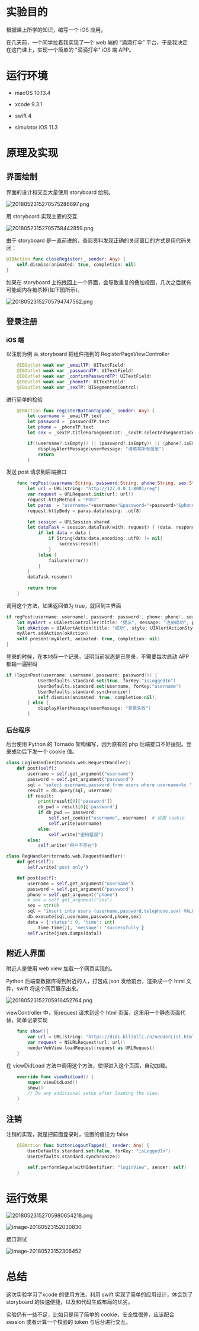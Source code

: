 # 实验目的

根据课上所学的知识，编写一个 iOS 应用。

在几天前，一个同学拉着我实现了一个 web 端的 “滴滴打伞” 平台，于是我决定在这门课上，实现一个简单的 "滴滴打伞" iOS 端 APP。



# 运行环境

- macOS 10.13.4

- xcode 9.3.1

- swift 4

- simulator iOS 11.3 


# 原理及实现

## 界面绘制

界面的设计和交互大量使用 storyboard 绘制。

![2018052315270575286697.png](http://td.neu.pw/2018052315270575286697.png)

用 storyboard 实现主要的交互

![20180523152705758442859.png](http://td.neu.pw/20180523152705758442859.png)

由于 storyboard 是一直前进的，查阅资料发现正确的关闭窗口的方式是用代码关闭：

``` swift
@IBAction func closeRegister(_ sender: Any) {
    self.dismiss(animated: true, completion: nil)
}
```

如果在 storyboard 上拖拽回上一个界面，会导致重复的叠加视图，几次之后就有可能超内存被杀掉(如下图所示)。

![20180523152705794747562.png](http://td.neu.pw/20180523152705794747562.png)



## 登录注册

### iOS 端

以注册为例
从 storyboard 把组件拖到的 RegisterPageViewController

```swift
    @IBOutlet weak var _emailTP: UITextField!
    @IBOutlet weak var _passwordTP: UITextField!
    @IBOutlet weak var _confirmPasswordTP: UITextField!
    @IBOutlet weak var _phoneTP: UITextField!
    @IBOutlet weak var _sexTP: UISegmentedControl!
```
进行简单的检验
```swift
    @IBAction func registerButtonTapped(_ sender: Any) {
        let username = _emailTP.text
        let password = _passwordTP.text
        let phone = _phoneTP.text
        let sex = _sexTP.titleForSegment(at: _sexTP.selectedSegmentIndex)!

        if((username?.isEmpty)! || (password?.isEmpty)! || (phone?.isEmpty)!) {
            displayAlertMessage(userMessage: "请填写所有信息")
            return
        }
```

发送 post 请求到后端接口

```swift
    func regPost(username:String, password:String, phone:String, sex:String) -> Bool {
        let url = URL(string: "http://127.0.0.1:8001/reg")
        var request = URLRequest.init(url: url!)
        request.httpMethod = "POST"
        let paras  = "username="+username+"&password="+password+"&phone="+phone+"&sex"+sex
        request.httpBody = paras.data(using: .utf8)
        
        let session = URLSession.shared
        let dataTask = session.dataTask(with: request) { (data, respond, error) in
            if let data = data {
                if String(data:data,encoding:.utf8) != nil{
                    success(result)
                }
            }else {
                failure(error!)
            }
        }
        dataTask.resume()
    
        return true
    }
```

调用这个方法，如果返回值为 true，就回到主界面

```swift
if regPost(username: username!, password: password!, phone: phone!, sex: "\(sex)") {
	let myAlert = UIAlertController(title: "提示", message: "注册成功", preferredStyle: UIAlertControllerStyle.alert)
    let okAction = UIAlertAction(title: "成功", style: UIAlertActionStyle.default, handler: {action in self.dismiss(animated: true, completion:nil)})
    myAlert.addAction(okAction)
    self.present(myAlert, animated: true, completion: nil)
}
```

登录的时候，在本地存一个记录，证明当前状态是已登录，不需要每次启动 APP 都输一遍密码

```swift
if (loginPost(username: username!,password: password!)) {
            UserDefaults.standard.set(true, forKey:"isLoggedIn")
            UserDefaults.standard.set(username, forKey:"username")
            UserDefaults.standard.synchronize()
            self.dismiss(animated: true, completion:nil);
        } else {
            displayAlertMessage(userMessage: "登录失败")
        }
```


### 后台程序

后台使用 Python 的 Tornado 架构编写，因为原有的 php 后端接口不好适配。登录成功后下发一个 cookie 值。

``` python
class LoginHandler(tornado.web.RequestHandler):
    def post(self):
        username = self.get_argument("username")
        password = self.get_argument("password")
        sql = 'select username,password from users where username=%s '
        result = db.query(sql, username)
        if result:
            print(result[0]['password'])
            db_pwd = result[0]['password']
            if db_pwd == password:
                self.set_cookie("username", username)  # 设置 cookie
                self.write(username)
            else:                    
                self.write("密码错误")
        else:
            self.write("用户不存在")

class RegHandler(tornado.web.RequestHandler):
    def get(self):
        self.write('post only')

    def post(self):
        username = self.get_argument("username") 
        password = self.get_argument("password")
        phone = self.get_argument("phone") 
        # sex = self.get_argument("sex")
        sex = str(0)
        sql = "insert into users (username,password,telephone,sex) VALUES (%s,%s,%s,%s) "
        db.execute(sql,username,password,phone,sex)
        data = {'status': 0, 'time': int(
            time.time()), 'message': 'successfully'}
        self.write(json.dumps(data))
```



## 附近人界面

附近人是使用 web view 加载一个网页实现的。

Python 后端查数据库得到附近的人，打包成 json 发给前台，渲染成一个 html 文件，swift 将这个网页展示出来。

![20180523152705916452764.png](http://td.neu.pw/20180523152705916452764.png)



viewController 中，先request 请求到这个 html 页面，这里用一个静态页面代替，简单记录实现

```swift
    func show(){
        var url = URL(string: "https://didi.blliblli.cn/neederList.html")
        var request = NSURLRequest(url: url!)
        neederVebView.loadRequest(request as URLRequest)
    }
```

在 viewDidLoad 方法中调用这个方法，使得进入这个页面，自动加载。

```swift
    override func viewDidLoad() {
        super.viewDidLoad()
        show()
        // Do any additional setup after loading the view.
    }
```



## 注销

注销的实现，就是把前面登录时，设置的值设为 false

```swift
    @IBAction func buttonLogoutTapped(_ sender: Any) {
        UserDefaults.standard.set(false, forKey: "isLoggedIn")
        UserDefaults.standard.synchronize()
        
        self.performSegue(withIdentifier: "loginView", sender: self)
    }
```




# 运行效果

![20180523152705980654218.png](http://td.neu.pw/20180523152705980654218.png)

![image-20180523152030830](http://td.neu.pw/20180523152030830.png)

接口测试

![image-20180523152306452](http://td.neu.pw/20180523152306452.png)

# 总结

这次实验学习了xcode 的使用方法，利用 swift 实现了简单的应用设计，体会到了 storyboard 的快速便捷，以及和代码生成布局的优劣。

实验仍有一些不足，比如只是用了简单的 cookie，安全性很差，应该配合 session 或者计算一个校验的 token 与后台进行交互。

